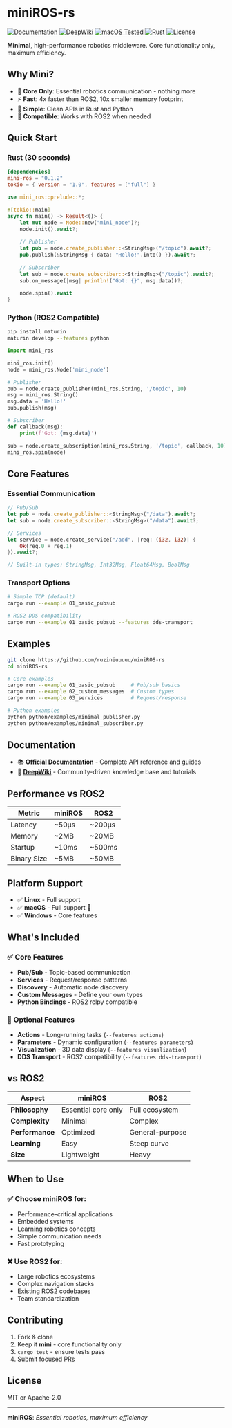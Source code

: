 # miniROS-rs

[![Documentation](https://img.shields.io/badge/docs-GitHub%20Pages-blue)](https://ruziniuuuuu.github.io/miniROS-rs/)
[![DeepWiki](https://img.shields.io/badge/wiki-DeepWiki-purple)](https://deepwiki.com/ruziniuuuuu/miniROS-rs)
[![macOS Tested](https://img.shields.io/badge/macOS-tested-brightgreen?logo=apple)](https://github.com/ruziniuuuuu/miniROS-rs)
[![Rust](https://img.shields.io/badge/rust-1.70+-orange?logo=rust)](https://www.rust-lang.org)
[![License](https://img.shields.io/badge/license-MIT%2FApache--2.0-blue)](LICENSE-MIT)

**Minimal**, high-performance robotics middleware. Core functionality only, maximum efficiency.

## Why Mini?

- 🎯 **Core Only**: Essential robotics communication - nothing more
- ⚡ **Fast**: 4x faster than ROS2, 10x smaller memory footprint
- 🐍 **Simple**: Clean APIs in Rust and Python
- 🔗 **Compatible**: Works with ROS2 when needed

## Quick Start

### Rust (30 seconds)

```toml
[dependencies]
mini-ros = "0.1.2"
tokio = { version = "1.0", features = ["full"] }
```

```rust
use mini_ros::prelude::*;

#[tokio::main]
async fn main() -> Result<()> {
    let mut node = Node::new("mini_node")?;
    node.init().await?;
    
    // Publisher
    let pub = node.create_publisher::<StringMsg>("/topic").await?;
    pub.publish(&StringMsg { data: "Hello!".into() }).await?;
    
    // Subscriber  
    let sub = node.create_subscriber::<StringMsg>("/topic").await?;
    sub.on_message(|msg| println!("Got: {}", msg.data))?;
    
    node.spin().await
}
```

### Python (ROS2 Compatible)

```bash
pip install maturin
maturin develop --features python
```

```python
import mini_ros

mini_ros.init()
node = mini_ros.Node('mini_node')

# Publisher
pub = node.create_publisher(mini_ros.String, '/topic', 10)
msg = mini_ros.String()
msg.data = 'Hello!'
pub.publish(msg)

# Subscriber
def callback(msg):
    print(f'Got: {msg.data}')

sub = node.create_subscription(mini_ros.String, '/topic', callback, 10)
mini_ros.spin(node)
```

## Core Features

### Essential Communication
```rust
// Pub/Sub
let pub = node.create_publisher::<StringMsg>("/data").await?;
let sub = node.create_subscriber::<StringMsg>("/data").await?;

// Services
let service = node.create_service("/add", |req: (i32, i32)| {
    Ok(req.0 + req.1)
}).await?;

// Built-in types: StringMsg, Int32Msg, Float64Msg, BoolMsg
```

### Transport Options
```bash
# Simple TCP (default)
cargo run --example 01_basic_pubsub

# ROS2 DDS compatibility  
cargo run --example 01_basic_pubsub --features dds-transport
```

## Examples

```bash
git clone https://github.com/ruziniuuuuu/miniROS-rs
cd miniROS-rs

# Core examples
cargo run --example 01_basic_pubsub     # Pub/sub basics
cargo run --example 02_custom_messages  # Custom types
cargo run --example 03_services         # Request/response

# Python examples
python python/examples/minimal_publisher.py
python python/examples/minimal_subscriber.py
```

## Documentation

- 📚 **[Official Documentation](https://ruziniuuuuu.github.io/miniROS-rs/)** - Complete API reference and guides
- 📖 **[DeepWiki](https://deepwiki.com/ruziniuuuuu/miniROS-rs)** - Community-driven knowledge base and tutorials

## Performance vs ROS2

| Metric | miniROS | ROS2 |
|--------|---------|------|
| Latency | ~50μs | ~200μs |
| Memory | ~2MB | ~20MB |
| Startup | ~10ms | ~500ms |
| Binary Size | ~5MB | ~50MB |

## Platform Support

- ✅ **Linux** - Full support
- ✅ **macOS** - Full support 🍎  
- ✅ **Windows** - Core features

## What's Included

### ✅ Core Features
- **Pub/Sub** - Topic-based communication
- **Services** - Request/response patterns
- **Discovery** - Automatic node discovery
- **Custom Messages** - Define your own types
- **Python Bindings** - ROS2 rclpy compatible

### 🚧 Optional Features
- **Actions** - Long-running tasks (`--features actions`)
- **Parameters** - Dynamic configuration (`--features parameters`) 
- **Visualization** - 3D data display (`--features visualization`)
- **DDS Transport** - ROS2 compatibility (`--features dds-transport`)

## vs ROS2

| Aspect | miniROS | ROS2 |
|--------|---------|------|
| **Philosophy** | Essential core only | Full ecosystem |
| **Complexity** | Minimal | Complex |
| **Performance** | Optimized | General-purpose |
| **Learning** | Easy | Steep curve |
| **Size** | Lightweight | Heavy |

## When to Use

### ✅ Choose miniROS for:
- Performance-critical applications
- Embedded systems
- Learning robotics concepts
- Simple communication needs
- Fast prototyping

### ❌ Use ROS2 for:
- Large robotics ecosystems
- Complex navigation stacks
- Existing ROS2 codebases
- Team standardization

## Contributing

1. Fork & clone
2. Keep it **mini** - core functionality only
3. `cargo test` - ensure tests pass
4. Submit focused PRs

## License

MIT or Apache-2.0

---

**miniROS**: *Essential robotics, maximum efficiency*
